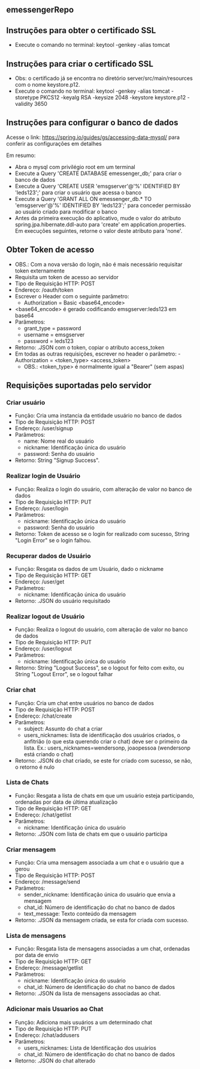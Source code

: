 ## emessengerRepo

## Instruções para obter o certificado SSL 
- Execute o comando no terminal: keytool -genkey -alias tomcat

## Instruções para criar o certificado SSL 
- Obs: o certificado já se encontra no diretório server/src/main/resources com o nome keystore.p12.
- Execute o comando no terminal: keytool -genkey -alias tomcat -storetype PKCS12 -keyalg RSA -keysize 2048 -keystore keystore.p12 - validity 3650

## Instruções para configurar o banco de dados

Acesse o link: https://spring.io/guides/gs/accessing-data-mysql/ para conferir as configurações em detalhes

Em resumo:
- Abra o mysql com privilégio root em um terminal
- Execute a Query 'CREATE DATABASE emessenger_db;' para criar o banco de dados
- Execute a Query 'CREATE USER 'emsgserver'@'%' IDENTIFIED BY 'leds123';' para criar o usuário que acessa o banco
- Execute a Query 'GRANT ALL ON emessenger_db.* TO 'emsgserver'@'%' IDENTIFIED BY 'leds123';' para conceder permissão ao usuário criado para modificar o banco
- Antes da primeira execução do aplicativo, mude o valor do atributo spring.jpa.hibernate.ddl-auto para 'create' em application.properties. Em execuções seguintes, retorne o valor deste atributo para 'none'. 

## Obter Token de acesso

- OBS.: Com a nova versão do login, não é mais necessário requisitar token externamente
- Requisita um token de acesso ao servidor
- Tipo de Requisição HTTP: POST
- Endereço: /oauth/token
- Escrever o Header com o seguinte parâmetro:
    - Authorization = Basic <base64_encode>
- <base64_encode> é gerado codificando emsgserver:leds123 em base64
- Parâmetros:
    - grant_type = password
    - username = emsgserver
    - password = leds123
- Retorno: .JSON com o token, copiar o atributo access_token
- Em todas as outras requisições, escrever no header o parâmetro:
    -Authorization = <token_type> <access_token>
    - OBS.: <token_type> é normalmente igual a "Bearer" (sem aspas)


## Requisições suportadas pelo servidor



### Criar usuário

- Função: Cria uma instancia da entidade usuário no banco de dados
- Tipo de Requisição HTTP: POST
- Endereço: /user/signup
- Parâmetros:
    - name: Nome real do usuário
    - nickname: Identificação única do usuário
    - password: Senha do usuário
- Retorno: String "Signup Success".

### Realizar login de Usuário

- Função: Realiza o login do usuário, com alteração de valor no banco de dados
- Tipo de Requisição HTTP: PUT
- Endereço: /user/login
- Parâmetros:
    - nickname: Identificação única do usuário
    - password: Senha do usuário
- Retorno: Token de acesso se o login for realizado com sucesso, String "Login Error" se o login falhou.

### Recuperar dados de Usuário

- Função: Resgata os dados de um Usuário, dado o nickname
- Tipo de Requisição HTTP: GET
- Endereço: /user/get
- Parâmetros:
    - nickname: Identificação única do usuário
- Retorno: .JSON do usuário requisitado

### Realizar logout de Usuário

- Função: Realiza o logout do usuário, com alteração de valor no banco de dados
- Tipo de Requisição HTTP: PUT
- Endereço: /user/logout
- Parâmetros:
    - nickname: Identificação única do usuário
- Retorno: String "Logout Success", se o logout for feito com exito, ou String "Logout Error", se o logout falhar

### Criar chat

- Função: Cria um chat entre usuários no banco de dados
- Tipo de Requisição HTTP: POST
- Endereço: /chat/create
- Parâmetros:
    - subject: Assunto do chat a criar
    - users_nicknames: lista de identificação dos usuários criados, o anfitrião (o que esta querendo criar o chat) deve ser o primeiro da lista. 
    Ex.: users_nicknames=wendersonp, joaopessoa (wendersonp está criando o chat)
- Retorno: .JSON do chat criado, se este for criado com sucesso, se não, o retorno é nulo

### Lista de Chats

- Função: Resgata a lista de chats em que um usuário esteja participando, ordenadas por data de última atualização
- Tipo de Requisição HTTP: GET
- Endereço: /chat/getlist
- Parâmetros:
    - nickname: Identificação única do usuário
- Retorno: .JSON com lista de chats em que o usuário participa

### Criar mensagem

- Função: Cria uma mensagem associada a um chat e o usuário que a gerou
- Tipo de Requisição HTTP: POST
- Endereço: /message/send
- Parâmetros:
    - sender_nickname: Identificação única do usuário que envia a mensagem
    - chat_id: Número de identificação do chat no banco de dados
    - text_message: Texto conteúdo da mensagem 
- Retorno: .JSON da mensagem criada, se esta for criada com sucesso.

### Lista de mensagens

- Função: Resgata lista de mensagens associadas a um chat, ordenadas por data de envio
- Tipo de Requisição HTTP: GET
- Endereço: /message/getlist
- Parâmetros:
    - nickname: Identificação única do usuário
    - chat_id: Número de identificação do chat no banco de dados
- Retorno: .JSON da lista de mensagens associadas ao chat.

### Adicionar mais Usuarios ao Chat

- Função: Adiciona mais usuários a um determinado chat
- Tipo de Requisição HTTP: PUT
- Endereço: /chat/addusers
- Parâmetros:
    - users_nicknames: Lista de Identificação dos usuários
    - chat_id: Número de identificação do chat no banco de dados
- Retorno: .JSON do chat alterado
